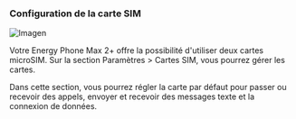 ### Configuration de la carte SIM

![Imagen](http://static.energysistem.com/images/manuals/42499/56dd9e778a993.jpg)

Votre Energy Phone Max 2+ offre la possibilité d'utiliser deux cartes microSIM. Sur la section Paramètres > Cartes SIM, vous pourrez gérer les cartes.

Dans cette section, vous pourrez régler la carte par défaut pour passer ou recevoir des appels, envoyer et recevoir des messages texte et la connexion de données.

